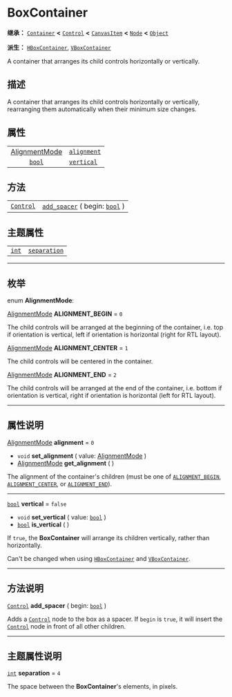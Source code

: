 <!-- ⚠ 请勿编辑本文件 ⚠ -->
<!-- 本文档使用脚本从 WeDot 引擎源码仓库生成。 -->
<!-- 生成脚本：https://github.com/WeDot-Engine/WeDot/tree/4.3/doc/tools/make_md.py； -->
<!-- 原文件：https://github.com/WeDot-Engine/WeDot/tree/4.3/doc/classes/BoxContainer.xml。 -->

<div id="_class_boxcontainer"></div>

# BoxContainer

**继承：** [`Container`](class_container.md) **<** [`Control`](class_control.md) **<** [`CanvasItem`](class_canvasitem.md) **<** [`Node`](class_node.md) **<** [`Object`](class_object.md)

**派生：** [`HBoxContainer`](class_hboxcontainer.md), [`VBoxContainer`](class_vboxcontainer.md)

A container that arranges its child controls horizontally or vertically.

## 描述

A container that arranges its child controls horizontally or vertically, rearranging them automatically when their minimum size changes.

## 属性

|||
|:-:|:--|
| [AlignmentMode](#enum_boxcontainer_alignmentmode) | [`alignment`](#class_boxcontainer_property_alignment) | ``0``     |
| [`bool`](class_bool.md)                           | [`vertical`](#class_boxcontainer_property_vertical)   | ``false`` |

## 方法

|||
|:-:|:--|
| [`Control`](class_control.md) | [`add_spacer`](class_boxcontainermd#class_boxcontainer_method_add_spacer) ( begin: [`bool`](class_bool.md) ) |

## 主题属性

|||
|:-:|:--|
| [`int`](class_int.md) | [`separation`](#class_boxcontainer_theme_constant_separation) | ``4`` |

<!-- rst-class:: classref-section-separator -->

---

## 枚举

<div id="_class_enum_boxcontainer_alignmentmode"></div>

enum **AlignmentMode**: <div id="enum_boxcontainer_alignmentmode"></div>

<div id="_class_boxcontainer_constant_alignment_begin"></div>

[AlignmentMode](#enum_boxcontainer_alignmentmode) **ALIGNMENT_BEGIN** = ``0``

The child controls will be arranged at the beginning of the container, i.e. top if orientation is vertical, left if orientation is horizontal (right for RTL layout).

<div id="_class_boxcontainer_constant_alignment_center"></div>

[AlignmentMode](#enum_boxcontainer_alignmentmode) **ALIGNMENT_CENTER** = ``1``

The child controls will be centered in the container.

<div id="_class_boxcontainer_constant_alignment_end"></div>

[AlignmentMode](#enum_boxcontainer_alignmentmode) **ALIGNMENT_END** = ``2``

The child controls will be arranged at the end of the container, i.e. bottom if orientation is vertical, right if orientation is horizontal (left for RTL layout).

<!-- rst-class:: classref-section-separator -->

---

## 属性说明

<div id="_class_boxcontainer_property_alignment"></div>

[AlignmentMode](#enum_boxcontainer_alignmentmode) **alignment** = ``0`` <div id="class_boxcontainer_property_alignment"></div>

- `void` **set_alignment** ( value: [AlignmentMode](#enum_boxcontainer_alignmentmode) )
- [AlignmentMode](#enum_boxcontainer_alignmentmode) **get_alignment** ( )

The alignment of the container's children (must be one of [`ALIGNMENT_BEGIN`](#class_boxcontainer_constant_alignment_begin), [`ALIGNMENT_CENTER`](#class_boxcontainer_constant_alignment_center), or [`ALIGNMENT_END`](#class_boxcontainer_constant_alignment_end)).

<!-- rst-class:: classref-item-separator -->

---

<div id="_class_boxcontainer_property_vertical"></div>

[`bool`](class_bool.md) **vertical** = ``false`` <div id="class_boxcontainer_property_vertical"></div>

- `void` **set_vertical** ( value: [`bool`](class_bool.md) )
- [`bool`](class_bool.md) **is_vertical** ( )

If `true`, the **BoxContainer** will arrange its children vertically, rather than horizontally.

Can't be changed when using [`HBoxContainer`](class_hboxcontainer.md) and [`VBoxContainer`](class_vboxcontainer.md).

<!-- rst-class:: classref-section-separator -->

---

## 方法说明

<div id="_class_boxcontainer_method_add_spacer"></div>

[`Control`](class_control.md) **add_spacer** ( begin: [`bool`](class_bool.md) )<div id="class_boxcontainer_method_add_spacer"></div>

Adds a [`Control`](class_control.md) node to the box as a spacer. If `begin` is `true`, it will insert the [`Control`](class_control.md) node in front of all other children.

<!-- rst-class:: classref-section-separator -->

---

## 主题属性说明

<div id="_class_boxcontainer_theme_constant_separation"></div>

[`int`](class_int.md) **separation** = ``4`` <div id="class_boxcontainer_theme_constant_separation"></div>

The space between the **BoxContainer**'s elements, in pixels.

[^virtual]: 本方法通常需要用户覆盖才能生效。
[^const]: 本方法无副作用，不会修改该实例的任何成员变量。
[^vararg]: 本方法除了能接受在此处描述的参数外，还能够继续接受任意数量的参数。
[^constructor]: 本方法用于构造某个类型。
[^static]: 调用本方法无需实例，可直接使用类名进行调用。
[^operator]: 本方法描述的是使用本类型作为左操作数的有效运算符。
[^bitfield]: 这个值是由下列位标志构成位掩码的整数。
[^void]: 无返回值。
